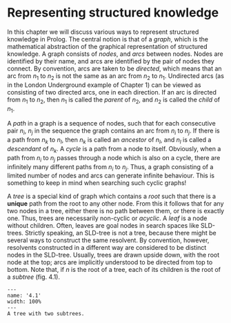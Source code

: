 <!--H2: Chapter 4-->
# Representing structured knowledge #

In this chapter we will discuss various ways to represent structured knowledge in Prolog. The central notion is that of a *graph*, which is the mathematical abstraction of the graphical representation of structured knowledge. A graph consists of *nodes*, and *arcs* between nodes. Nodes are identified by their name, and arcs are identified by the pair of nodes they connect. By convention, arcs are taken to be *directed*, which means that an arc from $n_1$ to $n_2$ is not the same as an arc from $n_2$ to $n_1$. Undirected arcs (as in the London Underground example of Chapter 1) can be viewed as consisting of two directed arcs, one in each direction. If an arc is directed from $n_1$ to $n_2$, then $n_1$ is called the *parent* of $n_2$, and $n_2$ is called the *child* of $n_1$.

A *path* in a graph is a sequence of nodes, such that for each consecutive pair $n_i$, $n_j$ in the sequence the graph contains an arc from $n_i$ to $n_j$. If there is a path from $n_k$ to $n_l$, then $n_k$ is called an *ancestor* of $n_l$, and $n_l$ is called a *descendant* of $n_k$. A *cycle* is a path from a node to itself. Obviously, when a path from $n_i$ to $n_j$ passes through a node which is also on a cycle, there are infinitely many different paths from $n_i$ to $n_j$. Thus, a graph consisting of a limited number of nodes and arcs can generate infinite behaviour. This is something to keep in mind when searching such cyclic graphs!

A *tree* is a special kind of graph which contains a *root* such that there is a **unique** path from the root to any other node. From this it follows that for any two nodes in a tree, either there is no path between them, or there is exactly one. Thus, trees are necessarily non-cyclic or *acyclic*. A *leaf* is a node without children. Often, leaves are goal nodes in search spaces like SLD-trees. Strictly speaking, an SLD-tree is not a tree, because there might be several ways to construct the same resolvent. By convention, however, resolvents constructed in a different way are considered to be distinct nodes in the SLD-tree. Usually, trees are drawn upside down, with the root node at the top; arcs are implicitly understood to be directed from top to bottom. Note that, if *n* is the root of a tree, each of its children is the root of a *subtree* (fig. 4.1).

```{figure} /src/fig/part_ii/image000.svg
---
name: '4.1'
width: 100%
---
A tree with two subtrees.
```
